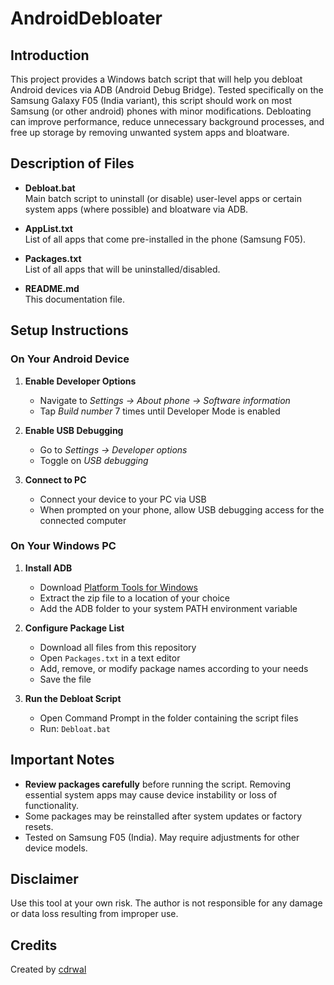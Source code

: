 # AndroidDebloater
## Introduction

This project provides a Windows batch script that will help you debloat Android devices via ADB (Android Debug Bridge). Tested specifically on the Samsung Galaxy F05 (India variant), this script should work on most Samsung (or other android) phones with minor modifications. Debloating can improve performance, reduce unnecessary background processes, and free up storage by removing unwanted system apps and bloatware.

## Description of Files

- **Debloat.bat**  
  Main batch script to uninstall (or disable) user-level apps or certain system apps (where possible) and bloatware via ADB.

- **AppList.txt**  
  List of all apps that come pre-installed in the phone (Samsung F05).

- **Packages.txt**   
   List of all apps that will be uninstalled/disabled.

- **README.md**  
  This documentation file.

## Setup Instructions

### On Your Android Device

1. **Enable Developer Options**
   - Navigate to *Settings → About phone → Software information*
   - Tap *Build number* 7 times until Developer Mode is enabled

2. **Enable USB Debugging**
   - Go to *Settings → Developer options*
   - Toggle on *USB debugging*

3. **Connect to PC**
   - Connect your device to your PC via USB
   - When prompted on your phone, allow USB debugging access for the connected computer

### On Your Windows PC

1. **Install ADB**
   - Download [Platform Tools for Windows](https://developer.android.com/tools/releases/platform-tools)
   - Extract the zip file to a location of your choice
   - Add the ADB folder to your system PATH environment variable

2. **Configure Package List**
   - Download all files from this repository
   - Open `Packages.txt` in a text editor
   - Add, remove, or modify package names according to your needs
   - Save the file

3. **Run the Debloat Script**
   - Open Command Prompt in the folder containing the script files
   - Run: `Debloat.bat`

## Important Notes

- **Review packages carefully** before running the script. Removing essential system apps may cause device instability or loss of functionality.
- Some packages may be reinstalled after system updates or factory resets.
- Tested on Samsung F05 (India). May require adjustments for other device models.

## Disclaimer

Use this tool at your own risk. The author is not responsible for any damage or data loss resulting from improper use.

## Credits

Created by [cdrwal](https://github.com/cdrwal)
